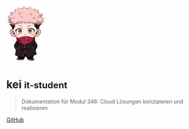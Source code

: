 <img src="logo.png" alt="logo" style="max-width: 150px; max-height: 150px;">

# kei <small>it-student</small>

> Dokumentation für Modul 346: Cloud Lösungen konzipieren und realisieren


[GitHub](https://github.com/user/keiwsh)

